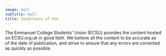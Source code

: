 ```yaml
---
image: null
subtitle: null
title: Conditions of Use
---
```


The Emmanuel College Students' Union (ECSU) provides the content hosted on ECSU.org.uk in good faith. We believe all the content to be accurate as of the date of publication, and strive to ensure that any errors are corrected as quickly as possible.